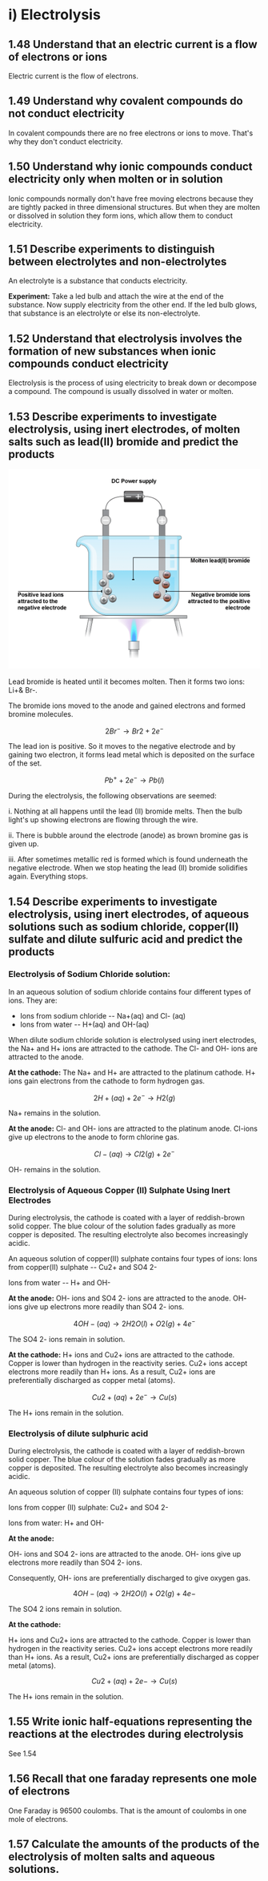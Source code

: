 # i) Electrolysis

## 1.48 Understand that an electric current is a flow of electrons or ions

Electric current is the flow of electrons.

## 1.49 Understand why covalent compounds do not conduct electricity

In covalent compounds there are no free electrons or ions to move. That's why they don't conduct electricity.

## 1.50 Understand why ionic compounds conduct electricity only when molten or in solution

Ionic compounds normally don't have free moving electrons because they are tightly packed in three dimensional structures. But when they are molten or dissolved in solution they form ions, which allow them to conduct electricity.

## 1.51 Describe experiments to distinguish between electrolytes and non-electrolytes

An electrolyte is a substance that conducts electricity.

**Experiment:** Take a led bulb and attach the wire at the end of the substance. Now supply electricity from the other end. If the led bulb glows, that substance is an electrolyte or else its non-electrolyte.

## 1.52 Understand that electrolysis involves the formation of new substances when ionic compounds conduct electricity

Electrolysis is the process of using electricity to break down or decompose a compound. The compound is usually dissolved in water or molten.

## 1.53 Describe experiments to investigate electrolysis, using inert electrodes, of molten salts such as lead(II) bromide and predict the products

![Image](../images/image35.png)

Lead bromide is heated until it becomes molten. Then it forms two ions: Li+& Br-.

The bromide ions moved to the anode and gained electrons and formed bromine molecules.

$$2Br^- \rightarrow Br2 + 2e^-$$

The lead ion is positive. So it moves to the negative electrode and by gaining two electron, it forms lead metal which is deposited on the surface of the set.

$$Pb^+ + 2e^- \rightarrow Pb(l)$$

During the electrolysis, the following observations are seemed:

i. Nothing at all happens until the lead (II) bromide melts. Then the bulb light's up showing electrons are flowing through the wire.

ii. There is bubble around the electrode (anode) as brown bromine gas is given up.

iii. After sometimes metallic red is formed which is found underneath the negative electrode. When we stop heating the lead (II) bromide solidifies again. Everything stops.

## 1.54 Describe experiments to investigate electrolysis, using inert electrodes, of aqueous solutions such as sodium chloride, copper(II) sulfate and dilute sulfuric acid and predict the products

### Electrolysis of Sodium Chloride solution:

In an aqueous solution of sodium chloride contains four different types of ions. They are:

- Ions from sodium chloride -- Na+(aq) and Cl- (aq)
- Ions from water -- H+(aq) and OH-(aq)

When dilute sodium chloride solution is electrolysed using inert electrodes, the Na+ and H+ ions are attracted to the cathode. The Cl- and OH- ions are attracted to the anode.

**At the cathode:** The Na+ and H+ are attracted to the platinum cathode. H+ ions gain electrons from the cathode to form hydrogen gas.

$$2H+(aq) + 2e^- \rightarrow H2(g)$$

Na+ remains in the solution.

**At the anode:** Cl- and OH- ions are attracted to the platinum anode. Cl-ions give up electrons to the anode to form chlorine gas.

$$Cl-(aq) \rightarrow Cl2(g) + 2e^-$$

OH- remains in the solution.

### Electrolysis of Aqueous Copper (II) Sulphate Using Inert Electrodes

During electrolysis, the cathode is coated with a layer of reddish-brown solid copper. The blue colour of the solution fades gradually as more copper is deposited. The resulting electrolyte also becomes increasingly acidic.

An aqueous solution of copper(II) sulphate contains four types of ions: Ions from copper(II) sulphate -- Cu2+ and SO4 2-

Ions from water -- H+ and OH-

**At the anode:** OH- ions and SO4 2- ions are attracted to the anode. OH- ions give up electrons more readily than SO4 2- ions.

$$4OH-(aq) \rightarrow 2H2O(l) + O2(g) + 4e^-$$

The SO4 2- ions remain in solution.

**At the cathode:** H+ ions and Cu2+ ions are attracted to the cathode. Copper is lower than hydrogen in the reactivity series. Cu2+ ions accept electrons more readily than H+ ions. As a result, Cu2+ ions are preferentially discharged as copper metal (atoms).

$$Cu2+(aq) + 2e^- \rightarrow Cu(s)$$

The H+ ions remain in the solution.

### Electrolysis of dilute sulphuric acid

During electrolysis, the cathode is coated with a layer of reddish-brown solid copper. The blue colour of the solution fades gradually as more copper is deposited. The resulting electrolyte also becomes increasingly acidic.

An aqueous solution of copper (II) sulphate contains four types of ions:

Ions from copper (II) sulphate: Cu2+ and SO4 2-

Ions from water: H+ and OH-

**At the anode:**

OH- ions and SO4 2- ions are attracted to the anode. OH- ions give up electrons more readily than SO4 2- ions.

Consequently, OH- ions are preferentially discharged to give oxygen gas.

$$4OH- (aq) \rightarrow 2H2O (l) + O2 (g) + 4e-$$

The SO4 2 ions remain in solution.

**At the cathode:**

H+ ions and Cu2+ ions are attracted to the cathode. Copper is lower than hydrogen in the reactivity series. Cu2+ ions accept electrons more readily than H+ ions. As a result, Cu2+ ions are preferentially discharged as copper metal (atoms).

$$Cu2+ (aq) + 2e- \rightarrow Cu (s)$$

The H+ ions remain in the solution.

## 1.55 Write ionic half-equations representing the reactions at the electrodes during electrolysis

See 1.54

## 1.56 Recall that one faraday represents one mole of electrons

One Faraday is 96500 coulombs. That is the amount of coulombs in one mole of electrons.

## 1.57 Calculate the amounts of the products of the electrolysis of molten salts and aqueous solutions.
